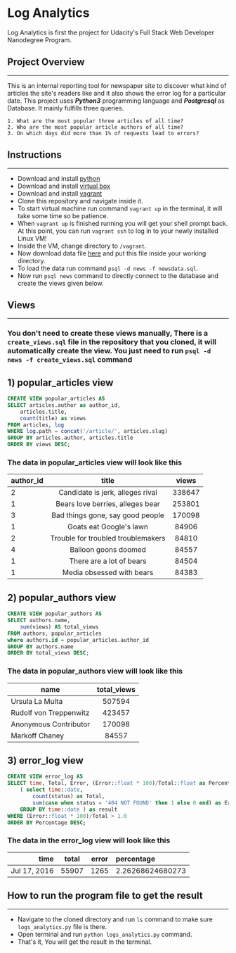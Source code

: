 # Log Analytics

Log Analytics is first the project for Udacity's Full Stack Web Developer Nanodegree Program.

## Project Overview

___

This is an internal reporting tool for newspaper site to discover what kind of articles the site's readers like and it also shows the error log for a particular date. This project uses **_Python3_** programming language and **_Postgresql_** as Database. It mainly fulfills three queries.

    1. What are the most popular three articles of all time?
    2. Who are the most popular article authors of all time?
    3. On which days did more than 1% of requests lead to errors?

## Instructions

___

* Download and install [python](https://www.python.org/)
* Download and install [virtual box](https://www.virtualbox.org/)
* Download and install [vagrant](https://www.vagrantup.com/)
* Clone this repository and navigate inside it.
* To start virtual machine run command ```vagrant up``` in the terminal, it will take some time so be patience.
* When ```vagrant up``` is finished running you will get your shell prompt back. At this point, you can run ```vagrant ssh``` to log in to your newly installed Linux VM!
* Inside the VM, change directory to ```/vagrant```.
* Now download data file [here](https://d17h27t6h515a5.cloudfront.net/topher/2016/August/57b5f748_newsdata/newsdata.zip) and put this file inside your working directory.
* To load the data run command ```psql -d news -f newsdata.sql```.
* Now run ```psql news``` command to directly connect to the database and create the views given below.

## Views

___

### You don't need to create these views manually, There is a ```create_views.sql``` file in the repository that you cloned, it will automatically create the view. You just need to run ```psql -d news -f create_views.sql``` command

## 1) popular_articles view

```sql
CREATE VIEW popular_articles AS
SELECT articles.author as author_id,
    articles.title,
    count(title) as views
FROM articles, log
WHERE log.path = concat('/article/', articles.slug)
GROUP BY articles.author, articles.title
ORDER BY views DESC;
```

### The data in popular_articles view will look like this

|author_id |               title                | views|  
|-----------|:------------------------------------:|:--------:|
|2 | Candidate is jerk, alleges rival   | 338647|
|1 | Bears love berries, alleges bear   | 253801|
| 3 | Bad things gone, say good people   | 170098|
| 1 | Goats eat Google's lawn            |  84906|
| 2 | Trouble for troubled troublemakers |  84810|
| 4 | Balloon goons doomed               |  84557|
| 1 | There are a lot of bears           |  84504|
| 1 | Media obsessed with bears          |  84383|

## 2) popular_authors view

```sql
CREATE VIEW popular_authors AS
SELECT authors.name,
    sum(views) AS total_views
FROM authors, popular_articles
where authors.id = popular_articles.author_id
GROUP BY authors.name
ORDER BY total_views DESC;
```

### The data in popular_authors view will look like this

|               name                | total_views |
|----------------------------|:-------------:|
|Ursula La Multa               |      507594 |
| Rudolf von Treppenwitz  |      423457 |
| Anonymous Contributor  |      170098 |
| Markoff Chaney               |       84557  |

## 3) error_log view

```sql
CREATE VIEW error_log AS
SELECT time, Total, Error, (Error::float * 100)/Total::float as Percentage FROM
    ( select time::date,
        count(status) as Total,
        sum(case when status = '404 NOT FOUND' then 1 else 0 end) as Error from log
    GROUP BY time::date ) as result
WHERE (Error::float * 100)/Total > 1.0
ORDER BY Percentage DESC;
```

### The data in the error_log view will look like this

|time | total   | error  | percentage |
|-----:|:-------:|:------:|:-------|
| Jul 17, 2016 | 55907 |  1265 | 2.26268624680273 |

## How to run the program file to get the result

___

* Navigate to the cloned directory and run ```ls``` command to make sure ```logs_analytics.py``` file is there.
* Open terminal and run ```python logs_analytics.py``` command.
* That's it, You will get the result in the terminal.